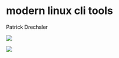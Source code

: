 # modern linux cli tools

Patrick Drechsler

<img
  class="absolute top-10 left-10 w-xs"
  src="/images/mathemacampus-logo.png"
/>

<img
  class="absolute top-0 right-0 h-full"
  src="/images/triangles.png"
/>

<!-- 
<img
  class="absolute bottom-10 right-120 w-50"
  src="/images/logo-ddf.png"
/> -->

<style>
.slidev-layout.cover h1 {
    font-family: Inter;
    background-image: none;
    color: black;
    padding-left: 0;
}
p {
    color: black;
}
</style>
